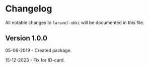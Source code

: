# Changelog

All notable changes to `laravel-ubki` will be documented in this file.

## Version 1.0.0

05-06-2019 - Created package.

15-12-2023 - Fix for ID-card.